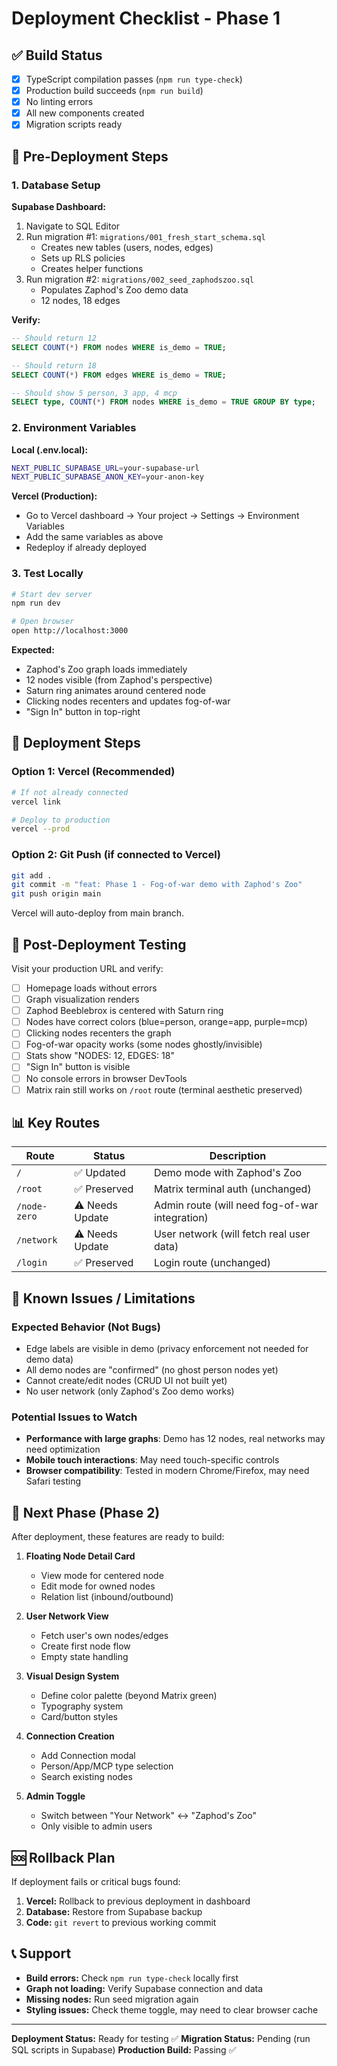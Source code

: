 # Deployment Checklist - Phase 1

## ✅ Build Status

- [x] TypeScript compilation passes (`npm run type-check`)
- [x] Production build succeeds (`npm run build`)
- [x] No linting errors
- [x] All new components created
- [x] Migration scripts ready

## 🔧 Pre-Deployment Steps

### 1. Database Setup

**Supabase Dashboard:**
1. Navigate to SQL Editor
2. Run migration #1: `migrations/001_fresh_start_schema.sql`
   - Creates new tables (users, nodes, edges)
   - Sets up RLS policies
   - Creates helper functions
3. Run migration #2: `migrations/002_seed_zaphodszoo.sql`
   - Populates Zaphod's Zoo demo data
   - 12 nodes, 18 edges

**Verify:**
```sql
-- Should return 12
SELECT COUNT(*) FROM nodes WHERE is_demo = TRUE;

-- Should return 18
SELECT COUNT(*) FROM edges WHERE is_demo = TRUE;

-- Should show 5 person, 3 app, 4 mcp
SELECT type, COUNT(*) FROM nodes WHERE is_demo = TRUE GROUP BY type;
```

### 2. Environment Variables

**Local (.env.local):**
```bash
NEXT_PUBLIC_SUPABASE_URL=your-supabase-url
NEXT_PUBLIC_SUPABASE_ANON_KEY=your-anon-key
```

**Vercel (Production):**
- Go to Vercel dashboard → Your project → Settings → Environment Variables
- Add the same variables as above
- Redeploy if already deployed

### 3. Test Locally

```bash
# Start dev server
npm run dev

# Open browser
open http://localhost:3000
```

**Expected:**
- Zaphod's Zoo graph loads immediately
- 12 nodes visible (from Zaphod's perspective)
- Saturn ring animates around centered node
- Clicking nodes recenters and updates fog-of-war
- "Sign In" button in top-right

## 🚀 Deployment Steps

### Option 1: Vercel (Recommended)

```bash
# If not already connected
vercel link

# Deploy to production
vercel --prod
```

### Option 2: Git Push (if connected to Vercel)

```bash
git add .
git commit -m "feat: Phase 1 - Fog-of-war demo with Zaphod's Zoo"
git push origin main
```

Vercel will auto-deploy from main branch.

## 🧪 Post-Deployment Testing

Visit your production URL and verify:

- [ ] Homepage loads without errors
- [ ] Graph visualization renders
- [ ] Zaphod Beeblebrox is centered with Saturn ring
- [ ] Nodes have correct colors (blue=person, orange=app, purple=mcp)
- [ ] Clicking nodes recenters the graph
- [ ] Fog-of-war opacity works (some nodes ghostly/invisible)
- [ ] Stats show "NODES: 12, EDGES: 18"
- [ ] "Sign In" button is visible
- [ ] No console errors in browser DevTools
- [ ] Matrix rain still works on `/root` route (terminal aesthetic preserved)

## 📊 Key Routes

| Route | Status | Description |
|-------|--------|-------------|
| `/` | ✅ Updated | Demo mode with Zaphod's Zoo |
| `/root` | ✅ Preserved | Matrix terminal auth (unchanged) |
| `/node-zero` | ⚠️ Needs Update | Admin route (will need fog-of-war integration) |
| `/network` | ⚠️ Needs Update | User network (will fetch real user data) |
| `/login` | ✅ Preserved | Login route (unchanged) |

## 🐛 Known Issues / Limitations

### Expected Behavior (Not Bugs)
- Edge labels are visible in demo (privacy enforcement not needed for demo data)
- All demo nodes are "confirmed" (no ghost person nodes yet)
- Cannot create/edit nodes (CRUD UI not built yet)
- No user network (only Zaphod's Zoo demo works)

### Potential Issues to Watch
- **Performance with large graphs**: Demo has 12 nodes, real networks may need optimization
- **Mobile touch interactions**: May need touch-specific controls
- **Browser compatibility**: Tested in modern Chrome/Firefox, may need Safari testing

## 📝 Next Phase (Phase 2)

After deployment, these features are ready to build:

1. **Floating Node Detail Card**
   - View mode for centered node
   - Edit mode for owned nodes
   - Relation list (inbound/outbound)

2. **User Network View**
   - Fetch user's own nodes/edges
   - Create first node flow
   - Empty state handling

3. **Visual Design System**
   - Define color palette (beyond Matrix green)
   - Typography system
   - Card/button styles

4. **Connection Creation**
   - Add Connection modal
   - Person/App/MCP type selection
   - Search existing nodes

5. **Admin Toggle**
   - Switch between "Your Network" ↔ "Zaphod's Zoo"
   - Only visible to admin users

## 🆘 Rollback Plan

If deployment fails or critical bugs found:

1. **Vercel:** Rollback to previous deployment in dashboard
2. **Database:** Restore from Supabase backup
3. **Code:** `git revert` to previous working commit

## 📞 Support

- **Build errors:** Check `npm run type-check` locally first
- **Graph not loading:** Verify Supabase connection and data
- **Missing nodes:** Run seed migration again
- **Styling issues:** Check theme toggle, may need to clear browser cache

---

**Deployment Status:** Ready for testing ✅
**Migration Status:** Pending (run SQL scripts in Supabase)
**Production Build:** Passing ✅
